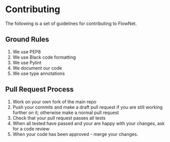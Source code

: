 # Contributing

The following is a set of guidelines for contributing to FlowNet.

## Ground Rules

1. We use PEP8
1. We use Black code formatting
1. We use Pylint
1. We document our code
1. We use type annotations

## Pull Request Process

1. Work on your own fork of the main repo
1. Push your commits and make a draft pull request if you are still working further on it; otherwise make a
   normal pull request
1. Check that your pull request passes all tests
1. When all tested have passed and your are happy with your changes, ask for a code review
1. When your code has been approved - merge your changes.
